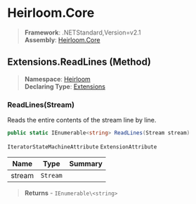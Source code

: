 # Heirloom.Core

> **Framework**: .NETStandard,Version=v2.1  
> **Assembly**: [Heirloom.Core][0]

## Extensions.ReadLines (Method)

> **Namespace**: [Heirloom][0]  
> **Declaring Type**: [Extensions][1]

### ReadLines(Stream)

Reads the entire contents of the stream line by line.

```cs
public static IEnumerable<string> ReadLines(Stream stream)
```

`IteratorStateMachineAttribute` `ExtensionAttribute`

| Name   | Type     | Summary |
|--------|----------|---------|
| stream | `Stream` |         |

> **Returns** - `IEnumerable\<string>`

[0]: ../../../Heirloom.Core.md
[1]: ../Extensions.md

